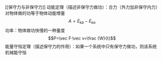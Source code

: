 [[保守力与非保守力]]
动能定理（描述非保守力做功）：合力（外力加非保守内力）对物体做的功等于物体动能增量$$A=E_{kb}-E_{ka}$$
功率：物体做功快慢的一种量度$$P=\vec F·\vec v=\frac {W}{t}$$
能量守恒定理（描述保守力的作用）：如果一个系统中只有保守力做功，则该系统机械能守恒